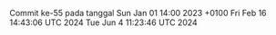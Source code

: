 Commit ke-55 pada tanggal Sun Jan 01 14:00 2023 +0100
Fri Feb 16 14:43:06 UTC 2024
Tue Jun  4 11:23:46 UTC 2024
